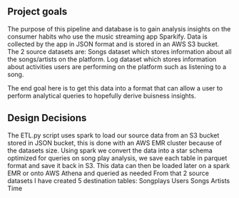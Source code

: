 <h2>Project goals</h2>

The purpose of this pipeline and database is to gain analysis insights on the consumer habits who use the music streaming app Sparkify.
Data is collected by the app in JSON format and is stored in an AWS S3 bucket.
The 2 source datasets are: 
Songs dataset which stores information about all the songs/artists on the platform.
Log dataset which stores information about activities users are performing on the platform such as listening to a song.

The end goal here is to get this data into a format that can allow a user to perform analytical queries to hopefully derive buisness insights.


<h2>Design Decisions</h2>

The ETL.py script uses spark to load our source data from an S3 bucket stored in JSON bucket, this is done with an AWS EMR cluster because of the datasets size.
Using spark we convert the data into a star schema optimized for queries on song play analysis, we save each table in parquet format and save it back in S3.
This data can then be loaded later on a spark EMR or onto AWS Athena and queried as needed
From that 2 source datasets I have created 5 destination tables:
Songplays
Users
Songs
Artists
Time
